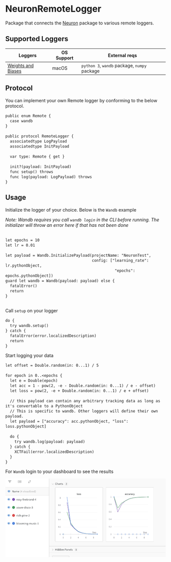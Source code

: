 # NeuronRemoteLogger

Package that connects the [Neuron](https://github.com/wvabrinskas/Neuron) package to various remote loggers.


## Supported Loggers
| Loggers       | OS Support | External reqs |
| ------------- | ---------- | ------------- |
| [Weights and Biases](https://wandb.ai/home) | macOS | `python 3`, `wandb` package, `numpy` package |

## Protocol 
You can implement your own Remote logger by conforming to the below protocol.

```
public enum Remote {
  case wandb
}

public protocol RemoteLogger {
  associatedtype LogPayload
  associatedtype InitPayload
  
  var type: Remote { get }
  
  init?(payload: InitPayload)
  func setup() throws
  func log(payload: LogPayload) throws
}
```

## Usage

Initialize the logger of your choice. Below is the `Wandb` example

*Note: Wandb requires you call `wandb login` in the CLI before running. The initializer will throw an error here if that has not been done*
```

let epochs = 10
let lr = 0.01

let payload = Wandb.InitializePayload(projectName: "NeuronTest",
                                      config: ["learning_rate": lr.pythonObject,
                                                "epochs": epochs.pythonObject])
guard let wandb = Wandb(payload: payload) else {
  fatalError()
  return
}
      
```

Call `setup` on your logger

```
do {
  try wandb.setup()
} catch {
  fatalError(error.localizedDescription)
  return
}
```

Start logging your data

```
let offset = Double.random(in: 0...1) / 5

for epoch in 0..<epochs {
  let e = Double(epoch)
  let acc = 1 - pow(2, -e - Double.random(in: 0...1) / e - offset)
  let loss = pow(2, -e + Double.random(in: 0...1) / e + offset)
  
  // this payload can contain any arbitrary tracking data as long as it's convertable to a PythonObject
  // This is specific to wandb. Other loggers will define their own payload.
  let payload = ["accuracy": acc.pythonObject, "loss": loss.pythonObject]
  
  do {
    try wandb.log(payload: payload)
  } catch {
    XCTFail(error.localizedDescription)
  }
}

```
For `Wandb` login to your dashboard to see the results

<img width="700" src="images/charts.png"> 
